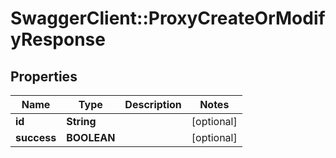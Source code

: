 # SwaggerClient::ProxyCreateOrModifyResponse

## Properties
Name | Type | Description | Notes
------------ | ------------- | ------------- | -------------
**id** | **String** |  | [optional] 
**success** | **BOOLEAN** |  | [optional] 


